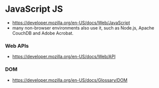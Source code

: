 # JavaScript JS
- https://developer.mozilla.org/en-US/docs/Web/JavaScript
- many non-browser environments also use it, such as Node.js, Apache CouchDB and Adobe Acrobat. 
### Web APIs 
- https://developer.mozilla.org/en-US/docs/Web/API

### DOM
- https://developer.mozilla.org/en-US/docs/Glossary/DOM

